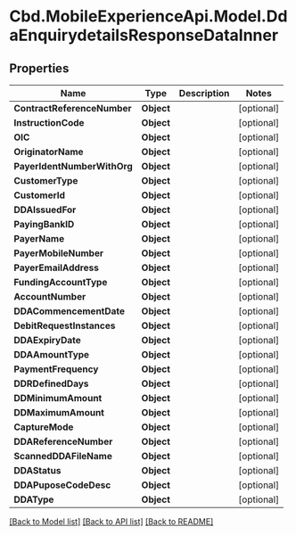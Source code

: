 # Cbd.MobileExperienceApi.Model.DdaEnquirydetailsResponseDataInner

## Properties

Name | Type | Description | Notes
------------ | ------------- | ------------- | -------------
**ContractReferenceNumber** | **Object** |  | [optional] 
**InstructionCode** | **Object** |  | [optional] 
**OIC** | **Object** |  | [optional] 
**OriginatorName** | **Object** |  | [optional] 
**PayerIdentNumberWithOrg** | **Object** |  | [optional] 
**CustomerType** | **Object** |  | [optional] 
**CustomerId** | **Object** |  | [optional] 
**DDAIssuedFor** | **Object** |  | [optional] 
**PayingBankID** | **Object** |  | [optional] 
**PayerName** | **Object** |  | [optional] 
**PayerMobileNumber** | **Object** |  | [optional] 
**PayerEmailAddress** | **Object** |  | [optional] 
**FundingAccountType** | **Object** |  | [optional] 
**AccountNumber** | **Object** |  | [optional] 
**DDACommencementDate** | **Object** |  | [optional] 
**DebitRequestInstances** | **Object** |  | [optional] 
**DDAExpiryDate** | **Object** |  | [optional] 
**DDAAmountType** | **Object** |  | [optional] 
**PaymentFrequency** | **Object** |  | [optional] 
**DDRDefinedDays** | **Object** |  | [optional] 
**DDMinimumAmount** | **Object** |  | [optional] 
**DDMaximumAmount** | **Object** |  | [optional] 
**CaptureMode** | **Object** |  | [optional] 
**DDAReferenceNumber** | **Object** |  | [optional] 
**ScannedDDAFileName** | **Object** |  | [optional] 
**DDAStatus** | **Object** |  | [optional] 
**DDAPuposeCodeDesc** | **Object** |  | [optional] 
**DDAType** | **Object** |  | [optional] 

[[Back to Model list]](../README.md#documentation-for-models) [[Back to API list]](../README.md#documentation-for-api-endpoints) [[Back to README]](../README.md)

